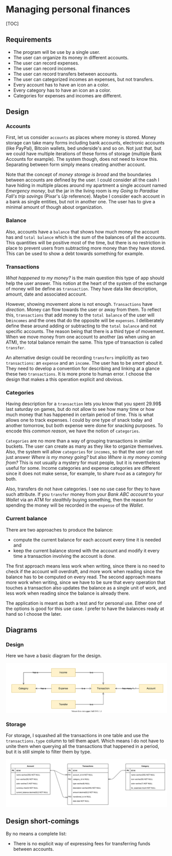 # Managing personal finances

[TOC]

## Requirements

- The program will be use by a single user.
- The user can organize its money in different accounts.
- The user can record expenses.
- The user can record incomes.
- The user can record transfers between accounts.
- The user can categorized incomes an expenses, but not transfers.
- Every account has to have an icon an a color.
- Every category has to have an icon an a color.
- Categories for expenses and incomes are different.

## Design

### Accounts

First, let us consider `accounts` as places where money is stored.
Money storage can take many forms including bank accounts, electronic accounts (like PayPal), Bitcoin wallets, bed underside's and so on.
Not just that, but we could have multiple iterations of these forms of storage (multiple Bank Accounts for example).
The system though, does not need to know this.
Separating between form simply means creating another account.

Note that the concept of _money storage is broad_ and the boundaries between accounts are defined by the user.
I could consider all the cash I have hiding in multiple places around my apartment a single account named _Emergency money_, but the jar in the living room is my _Going to Paradise Fall's trip savings_ (Pixar's _Up_ reference).
Maybe I consider each account in a bank as single entities, but not in another one.
The user has to give a minimal amount of though about organization.

### Balance

Also, accounts have a `balance` that shows how much money the account has and `total balance` which is the sum of the balances of all the accounts.
This quantities will be positive most of the time, but there is no restriction in place to prevent users from subtracting more money than they have stored.
This can be used to show a debt towards something for example.

### Transactions

_What happened to my money?_ is the main question this type of app should help the user answer.
This notion at the heart of the system of the exchange of money will be define as `transaction`.
They have data like description, amount, date and associated account.

However, showing movement alone is not enough.
`Transactions` have _direction_.
Money can flow towards the user or away from them.
To reflect this, `transactions` that add money to the `total balance` of the user will be`incomes` and the ones that do the opposite will be `expenses`.
I deliberately define these around adding or subtracting to the `total balance` and not specific accounts.
The reason being that there is a third type of movement.
When we move money from one account to another (as when using an ATM), the total balance remain the same.
This type of transaction is called `transfer`.

An alternative design could be recording `transfers` implicitly as two `transactions`: an `expense` and an `income`.
The user has to be _smart_ about it.
They need to develop a convention for describing and linking at a glance these two `transactions`.
It is more prone to human error.
I choose the design that makes a this operation explicit and obvious.

### Categories

Having description for a `transaction` lets you know that you spent 29.99$ last saturday on games, but do not allow to see how many time or how much money that has happened in certain period of time.
This is what allows one to track expenses.
I could by one type of snack today and another tomorrow, but both expense were done for snacking purposes.
To encode this _common reason_, we have the notion of `categories`.

`Categories` are no more than a way of grouping transactions in similar buckets.
The user can create as many as they like to organize themselves.
Also, the system will allow `categories` for `incomes`, so that the user can not just answer _Where is my money going?_ but also _Where is my money coming from?_
This is not usually a mystery for must people, but it is nevertheless useful for some.
Income categories and expense categories are different since it does not make sense, for example, to share `Food` as a category for both.

Also, transfers do not have categories.
I see no use case for they to have such attribute.
If you `transfer` money from your _Bank ABC account_ to your _Wallet_ via an ATM for _stealthily_ buying something, then the reason for spending the money will be recorded in the `expense` of the _Wallet_.

### Current balance

There are two approaches to produce the balance:
- compute the current balance for each account every time it is needed and
- keep the current balance stored with the account and modify it every time a transaction involving the account is done.

The first approach means less work when writing, since there is no need to check if the account will overdraft, and more work when reading since the balance has to be computed on every read.
The second approach means more work when writing, since we have to be sure that every operation that touches a transaction also updates the balance as a single unit of work, and less work when reading since the balance is already there.

The application is meant as both a test and for personal use.
Either one of the options is good for this use case.
I prefer to have the balances ready at hand so I choose the later.

## Diagrams

### Design

Here we have a basic diagram for the design.

![Design diagram](00_design.assets/expense-tracker-design.svg)

### Storage

For storage, I squashed all the transactions in one table and use the `transactions.type` column to tell them apart.
Which means I do not have to unite them when querying all the transactions that happened in a period, but it is still simple to filter them by type.

![Storage diagram](00_design.assets/expense-tracker-storage.svg)

## Design short-comings

By no means a complete list:

- There is no explicit way of expressing fees for transferring funds between accounts.
